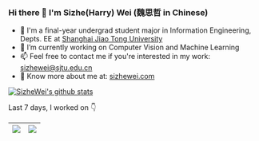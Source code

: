 ### Hi there 👋 I'm Sizhe(Harry) Wei (魏思哲 in Chinese)

- 💪 I'm a final-year undergrad student major in Information Engineering, Depts. EE at [Shanghai Jiao Tong University](http://en.sjtu.edu.cn/)
- 🔭 I’m currently working on Computer Vision and Machine Learning
- 📫 Feel free to contact me if you're interested in my work: <sizhewei@sjtu.edu.cn>
- 👀 Know more about me at: [sizhewei.com](https://sizhewei.com/)

[![SizheWei's github stats](https://github-readme-stats.vercel.app/api?username=SizheWei&show_icons=true)](https://github.com/anuraghazra/github-readme-stats)

Last 7 days, I worked on 👇

| ![](https://wakatime.com/share/@sizhewei/c3fa9ac3-b262-4060-86ee-b33265e3903a.png) | ![](https://wakatime.com/share/@sizhewei/a1b5d866-f952-4889-b3dd-142eb7eb77c2.png) |
|:----:|-----:|
